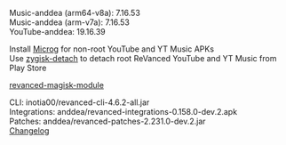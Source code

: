 Music-anddea (arm64-v8a): 7.16.53  
Music-anddea (arm-v7a): 7.16.53  
YouTube-anddea: 19.16.39  

Install [Microg](https://github.com/ReVanced/GmsCore/releases) for non-root YouTube and YT Music APKs  
Use [zygisk-detach](https://github.com/j-hc/zygisk-detach) to detach root ReVanced YouTube and YT Music from Play Store  

[revanced-magisk-module](https://github.com/j-hc/revanced-magisk-module)
  
CLI: inotia00/revanced-cli-4.6.2-all.jar  
Integrations: anddea/revanced-integrations-0.158.0-dev.2.apk  
Patches: anddea/revanced-patches-2.231.0-dev.2.jar  
[Changelog](https://github.com/anddea/revanced-patches/releases/tag/v2.231.0-dev.2)  
